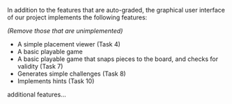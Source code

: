 In addition to the features that are auto-graded, the graphical user interface
of our project implements the following features:

*(Remove those that are unimplemented)*

 - A simple placement viewer (Task 4)
 - A basic playable game
 - A basic playable game that snaps pieces to the board, and checks for validity (Task 7)
 - Generates simple challenges (Task 8)
 - Implements hints (Task 10)


additional features...
